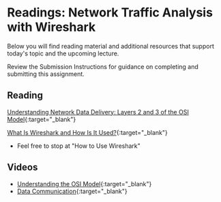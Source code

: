 # Readings: Network Traffic Analysis with Wireshark

Below you will find reading material and additional resources that support today's topic and the upcoming lecture.

Review the Submission Instructions for guidance on completing and submitting this assignment.

## Reading

[Understanding Network Data Delivery: Layers 2 and 3 of the OSI Model](https://www.comptia.org/blog/layers-2-and-3-osi-model){:target="_blank"}

[What Is Wireshark and How Is It Used?](https://www.comptia.org/content/articles/what-is-wireshark-and-how-to-use-it){:target="_blank"}

- Feel free to stop at "How to Use Wireshark"

## Videos

- [Understanding the OSI Model](https://www.professormesser.com/network-plus/n10-008/n10-008-video/understanding-the-osi-model-3/){:target="_blank"}
- [Data Communication](https://www.professormesser.com/network-plus/n10-008/n10-008-video/data-communication/){:target="_blank"}
